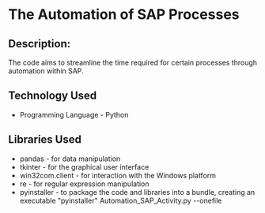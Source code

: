 # The Automation of SAP Processes

## Description:

The code aims to streamline the time required for certain processes through automation within SAP. 

## Technology Used
- Programming Language - Python

## Libraries Used
- pandas - for data manipulation
- tkinter - for the graphical user interface
- win32com.client - for interaction with the Windows platform
- re - for regular expression manipulation
- pyinstaller -  to package the code and libraries into a bundle, creating an executable "pyinstaller" Automation_SAP_Activity.py --onefile

